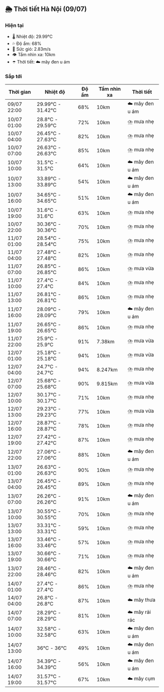## 🌦️ Thời tiết Hà Nội (09/07)

### Hiện tại

- 🌡️ Nhiệt độ: 29.99℃
- 💦 Độ ẩm: 68%
- 💨 Sức gió: 2.83m/s
- 👁️ Tầm nhìn xa: 10km
- ☂️ Thời tiết: ☁️ mây đen u ám

### Sắp tới

| Thời gian | Nhiệt độ | Độ ẩm | Tầm nhìn xa | Thời tiết |
| --- | --- | --- | --- | --- |
| 09/07 22:00 | 29.99℃ - 31.42℃ | 68% | 10km | ☁️ mây đen u ám |
| 10/07 01:00 | 28.8℃ - 29.59℃ | 72% | 10km | ⛈️ mưa nhẹ |
| 10/07 04:00 | 26.45℃ - 27.63℃ | 82% | 10km | ⛈️ mưa nhẹ |
| 10/07 07:00 | 26.63℃ - 26.63℃ | 85% | 10km | ⛈️ mưa nhẹ |
| 10/07 10:00 | 31.5℃ - 31.5℃ | 64% | 10km | ☁️ mây đen u ám |
| 10/07 13:00 | 33.89℃ - 33.89℃ | 54% | 10km | ☁️ mây đen u ám |
| 10/07 16:00 | 34.65℃ - 34.65℃ | 51% | 10km | ☁️ mây đen u ám |
| 10/07 19:00 | 31.6℃ - 31.6℃ | 63% | 10km | ⛈️ mưa nhẹ |
| 10/07 22:00 | 30.36℃ - 30.36℃ | 70% | 10km | ⛈️ mưa nhẹ |
| 11/07 01:00 | 28.54℃ - 28.54℃ | 75% | 10km | ⛈️ mưa nhẹ |
| 11/07 04:00 | 27.48℃ - 27.48℃ | 82% | 10km | ⛈️ mưa nhẹ |
| 11/07 07:00 | 26.85℃ - 26.85℃ | 86% | 10km | ⛈️ mưa vừa |
| 11/07 10:00 | 27.4℃ - 27.4℃ | 84% | 10km | ⛈️ mưa nhẹ |
| 11/07 13:00 | 26.81℃ - 26.81℃ | 86% | 10km | ⛈️ mưa nhẹ |
| 11/07 16:00 | 28.09℃ - 28.09℃ | 79% | 10km | ☁️ mây đen u ám |
| 11/07 19:00 | 26.65℃ - 26.65℃ | 86% | 10km | ⛈️ mưa nhẹ |
| 11/07 22:00 | 25.9℃ - 25.9℃ | 91% | 7.38km | ⛈️ mưa vừa |
| 12/07 01:00 | 25.18℃ - 25.18℃ | 94% | 10km | ⛈️ mưa vừa |
| 12/07 04:00 | 24.7℃ - 24.7℃ | 94% | 8.247km | ⛈️ mưa nhẹ |
| 12/07 07:00 | 25.68℃ - 25.68℃ | 90% | 9.815km | ⛈️ mưa vừa |
| 12/07 10:00 | 30.17℃ - 30.17℃ | 71% | 10km | ⛈️ mưa nhẹ |
| 12/07 13:00 | 29.23℃ - 29.23℃ | 77% | 10km | ⛈️ mưa vừa |
| 12/07 16:00 | 28.87℃ - 28.87℃ | 78% | 10km | ⛈️ mưa nhẹ |
| 12/07 19:00 | 27.42℃ - 27.42℃ | 87% | 10km | ⛈️ mưa nhẹ |
| 12/07 22:00 | 27.06℃ - 27.06℃ | 88% | 10km | ☁️ mây đen u ám |
| 13/07 01:00 | 26.63℃ - 26.63℃ | 90% | 10km | ⛈️ mưa nhẹ |
| 13/07 04:00 | 26.45℃ - 26.45℃ | 89% | 10km | ⛈️ mưa nhẹ |
| 13/07 07:00 | 26.26℃ - 26.26℃ | 91% | 10km | ☁️ mây đen u ám |
| 13/07 10:00 | 30.55℃ - 30.55℃ | 70% | 10km | ⛈️ mưa nhẹ |
| 13/07 13:00 | 33.31℃ - 33.31℃ | 59% | 10km | ⛈️ mưa nhẹ |
| 13/07 16:00 | 33.46℃ - 33.46℃ | 57% | 10km | ⛈️ mưa nhẹ |
| 13/07 19:00 | 30.66℃ - 30.66℃ | 71% | 10km | ⛈️ mưa nhẹ |
| 13/07 22:00 | 28.46℃ - 28.46℃ | 82% | 10km | ☁️ mây đen u ám |
| 14/07 01:00 | 27.4℃ - 27.4℃ | 86% | 10km | ⛈️ mưa nhẹ |
| 14/07 04:00 | 26.8℃ - 26.8℃ | 87% | 10km | ☁️ mây thưa |
| 14/07 07:00 | 28.29℃ - 28.29℃ | 81% | 10km | ☁️ mây rải rác |
| 14/07 10:00 | 32.58℃ - 32.58℃ | 63% | 10km | ☁️ mây đen u ám |
| 14/07 13:00 | 36℃ - 36℃ | 49% | 10km | ☁️ mây đen u ám |
| 14/07 16:00 | 34.39℃ - 34.39℃ | 56% | 10km | ☁️ mây đen u ám |
| 14/07 19:00 | 31.57℃ - 31.57℃ | 67% | 10km | ☁️ mây cụm |
